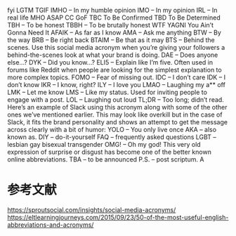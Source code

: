 fyi
LGTM
TGIF
IMHO – In my humble opinion
IMO – In my opinion
IRL – In real life
MHO
ASAP
CC
GoF
TBC	To Be Confirmed
TBD	To Be Determined
TBH – To be honest
TBBH – To be brutally honest
WTF
YAGNI	You Ain’t Gonna Need It
AFAIK – As far as I know
AMA – Ask me anything
BTW – By the way
BRB – Be right back
BTAIM – Be that as it may
BTS – Behind the scenes. Use this social media acronym when you’re giving your followers a behind-the-scenes look at what your brand is doing.
DAE – Does anyone else…?
DYK – Did you know…?
ELI5 – Explain like I’m five. Often used in forums like Reddit when people are looking for the simplest explanation to more complex topics.
FOMO – Fear of missing out.
IDC – I don’t care
IDK – I don’t know
IKR – I know, right?
ILY – I love you
LMAO – Laughing my a** off
LMK – Let me know
LMS – Like my status. Used for inviting people to engage with a post.
LOL – Laughing out loud
TL;DR – Too long; didn’t read. Here’s an example of Slack using this acronym along with some of the other ones we’ve mentioned earlier. This may look like overkill but in the case of Slack, it fits the brand personality and shows an attempt to get the message across clearly with a bit of humor:
YOLO – You only live once
AKA – also known as. 
DIY – do-it-yourself
FAQ – frequently asked questions
LGBT – lesbian gay bisexual transgender
OMG! – Oh my god! This very old expression of surprise or disgust has become one of the better known online abbreviations.
TBA – to be announced
P.S. – post scriptum. A


# 参考文献
https://sproutsocial.com/insights/social-media-acronyms/
https://eltlearningjourneys.com/2015/09/23/50-of-the-most-useful-english-abbreviations-and-acronyms/